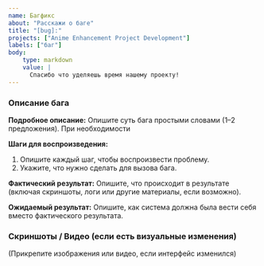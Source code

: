 ```yaml
---
name: Багфикс
about: "Расскажи о баге"
title: "[bug]:"
projects: ["Anime Enhancement Project Development"]
labels: ["баг"]
body:
    type: markdown
    value: |
      Спасибо что уделяешь время нашему проекту!
---
```


### Описание бага

**Подробное описание:**
Опишите суть бага простыми словами (1–2 предложения).
При необходимости

**Шаги для воспроизведения:**
1. Опишите каждый шаг, чтобы воспроизвести проблему.
2. Укажите, что нужно сделать для вызова бага.

**Фактический результат:**
Опишите, что происходит в результате (включая скриншоты, логи или другие материалы, если возможно).

**Ожидаемый результат:**
Опишите, как система должна была вести себя вместо фактического результата.


### Скриншоты / Видео (если есть визуальные изменения)

(Прикрепите изображения или видео, если интерфейс изменился)
